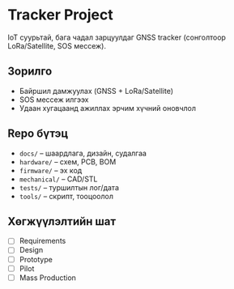 # Tracker Project

IoT суурьтай, бага чадал зарцуулдаг GNSS tracker (сонголтоор LoRa/Satellite, SOS мессеж).

## Зорилго
- Байршил дамжуулах (GNSS + LoRa/Satellite)
- SOS мессеж илгээх
- Удаан хугацаанд ажиллах эрчим хүчний оновчлол

## Repo бүтэц
- `docs/` – шаардлага, дизайн, судалгаа
- `hardware/` – схем, PCB, BOM
- `firmware/` – эх код
- `mechanical/` – CAD/STL
- `tests/` – туршилтын лог/дата
- `tools/` – скрипт, тооцоолол

## Хөгжүүлэлтийн шат
- [ ] Requirements
- [ ] Design
- [ ] Prototype
- [ ] Pilot
- [ ] Mass Production

